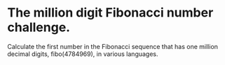 # The million digit Fibonacci number challenge.

Calculate the first number in the Fibonacci sequence that has one million decimal digits, fibo(4784969), in various languages.


